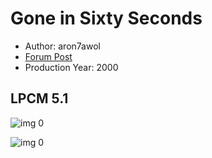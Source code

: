 # Gone in Sixty Seconds

* Author: aron7awol
* [Forum Post](https://www.avsforum.com/threads/bass-eq-for-filtered-movies.2995212/post-57363354)
* Production Year: 2000

## LPCM 5.1

![img 0](https://i.imgur.com/I4846rn.jpg)

![img 0](https://i.imgur.com/4pAaJqB.jpg)

